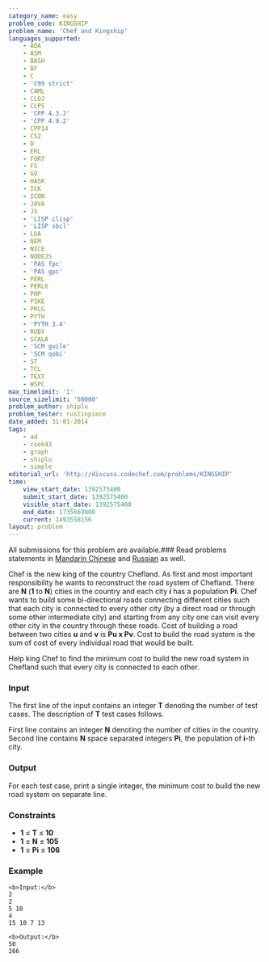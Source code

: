 ```yaml
---
category_name: easy
problem_code: KINGSHIP
problem_name: 'Chef and Kingship'
languages_supported:
    - ADA
    - ASM
    - BASH
    - BF
    - C
    - 'C99 strict'
    - CAML
    - CLOJ
    - CLPS
    - 'CPP 4.3.2'
    - 'CPP 4.9.2'
    - CPP14
    - CS2
    - D
    - ERL
    - FORT
    - FS
    - GO
    - HASK
    - ICK
    - ICON
    - JAVA
    - JS
    - 'LISP clisp'
    - 'LISP sbcl'
    - LUA
    - NEM
    - NICE
    - NODEJS
    - 'PAS fpc'
    - 'PAS gpc'
    - PERL
    - PERL6
    - PHP
    - PIKE
    - PRLG
    - PYTH
    - 'PYTH 3.4'
    - RUBY
    - SCALA
    - 'SCM guile'
    - 'SCM qobi'
    - ST
    - TCL
    - TEXT
    - WSPC
max_timelimit: '1'
source_sizelimit: '50000'
problem_author: shiplu
problem_tester: rustinpiece‎
date_added: 31-01-2014
tags:
    - ad
    - cook43
    - graph
    - shiplu
    - simple
editorial_url: 'http://discuss.codechef.com/problems/KINGSHIP'
time:
    view_start_date: 1392575400
    submit_start_date: 1392575400
    visible_start_date: 1392575400
    end_date: 1735669800
    current: 1493558156
layout: problem
---
```

All submissions for this problem are available.###  Read problems statements in [Mandarin Chinese](http://www.codechef.com/download/translated/COOK43/mandarin/KINGSHIP.pdf) and [Russian](http://www.codechef.com/download/translated/COOK43/russian/KINGSHIP.pdf) as well.

Chef is the new king of the country Chefland. As first and most important responsibility he wants to reconstruct the road system of Chefland. There are **N** (**1** to **N**) cities in the country and each city **i** has a population **Pi**. Chef wants to build some bi-directional roads connecting different cities such that each city is connected to every other city (by a direct road or through some other intermediate city) and starting from any city one can visit every other city in the country through these roads. Cost of building a road between two cities **u** and **v** is **Pu x Pv**. Cost to build the road system is the sum of cost of every individual road that would be built.

Help king Chef to find the minimum cost to build the new road system in Chefland such that every city is connected to each other.

### Input

The first line of the input contains an integer **T** denoting the number of test cases. The description of **T** test cases follows.

First line contains an integer **N** denoting the number of cities in the country. Second line contains **N** space separated integers **Pi**, the population of **i**-th city.

### Output

For each test case, print a single integer, the minimum cost to build the new road system on separate line.

### Constraints

- **1** ≤ **T** ≤ **10**
- **1** ≤ **N** ≤ **105**
- **1** ≤ **Pi** ≤ **106**

### Example

```
<b>Input:</b>
2
2
5 10
4
15 10 7 13

<b>Output:</b>
50
266

```